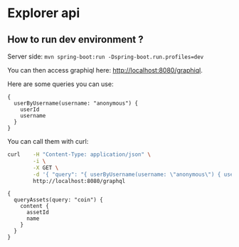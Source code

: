 # Explorer api

## How to run dev environment ?

Server side:
`mvn spring-boot:run -Dspring-boot.run.profiles=dev`

You can then access graphiql here: [http://localhost:8080/graphiql](http://localhost:8080/graphiql).

Here are some queries you can use:

```
{
  userByUsername(username: "anonymous") {
    userId
    username
  }
}
```

You can call them with curl:

```bash
curl    -H "Content-Type: application/json" \
        -i \
        -X GET \
        -d '{ "query": "{ userByUsername(username: \"anonymous\") { userId username } }" }' \
        http://localhost:8080/graphql
```

```
{
  queryAssets(query: "coin") {
    content {
      assetId
      name
    }
  }
}
```
